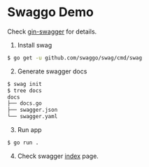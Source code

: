 # Swaggo Demo

Check [gin-swagger](https://github.com/swaggo/gin-swagger) for details.

1. Install swag
```bash
$ go get -u github.com/swaggo/swag/cmd/swag
```

2. Generate swagger docs
```bash
$ swag init
$ tree docs
docs
├── docs.go
├── swagger.json
└── swagger.yaml
```

3. Run app
```bash
$ go run .
```

4. Check swagger [index](http://localhost:8080/swagger/index.html) page.

